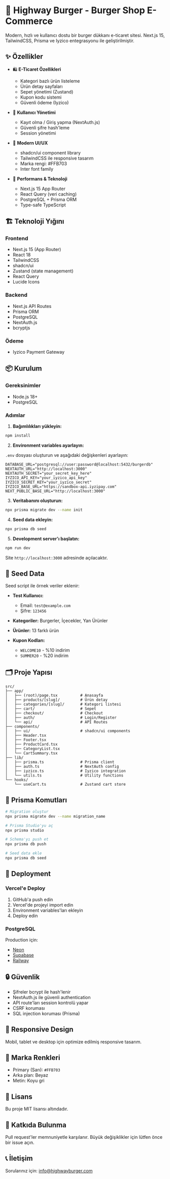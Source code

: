 # 🍔 Highway Burger - Burger Shop E-Commerce

Modern, hızlı ve kullanıcı dostu bir burger dükkanı e-ticaret sitesi. Next.js 15, TailwindCSS, Prisma ve Iyzico entegrasyonu ile geliştirilmiştir.

## ✨ Özellikler

- 🛍️ **E-Ticaret Özellikleri**
  - Kategori bazlı ürün listeleme
  - Ürün detay sayfaları
  - Sepet yönetimi (Zustand)
  - Kupon kodu sistemi
  - Güvenli ödeme (Iyzico)

- 👤 **Kullanıcı Yönetimi**
  - Kayıt olma / Giriş yapma (NextAuth.js)
  - Güvenli şifre hash'leme
  - Session yönetimi

- 🎨 **Modern UI/UX**
  - shadcn/ui component library
  - TailwindCSS ile responsive tasarım
  - Marka rengi: #FFB703
  - Inter font family

- 🚀 **Performans & Teknoloji**
  - Next.js 15 App Router
  - React Query (veri caching)
  - PostgreSQL + Prisma ORM
  - Type-safe TypeScript

## 🏗️ Teknoloji Yığını

### Frontend
- Next.js 15 (App Router)
- React 18
- TailwindCSS
- shadcn/ui
- Zustand (state management)
- React Query
- Lucide Icons

### Backend
- Next.js API Routes
- Prisma ORM
- PostgreSQL
- NextAuth.js
- bcryptjs

### Ödeme
- Iyzico Payment Gateway

## 📦 Kurulum

### Gereksinimler
- Node.js 18+
- PostgreSQL

### Adımlar

1. **Bağımlılıkları yükleyin:**
```bash
npm install
```

2. **Environment variables ayarlayın:**

`.env` dosyası oluşturun ve aşağıdaki değişkenleri ayarlayın:

```env
DATABASE_URL="postgresql://user:password@localhost:5432/burgerdb"
NEXTAUTH_URL="http://localhost:3000"
NEXTAUTH_SECRET="your_secret_key_here"
IYZICO_API_KEY="your_iyzico_api_key"
IYZICO_SECRET_KEY="your_iyzico_secret"
IYZICO_BASE_URL="https://sandbox-api.iyzipay.com"
NEXT_PUBLIC_BASE_URL="http://localhost:3000"
```

3. **Veritabanını oluşturun:**
```bash
npx prisma migrate dev --name init
```

4. **Seed data ekleyin:**
```bash
npx prisma db seed
```

5. **Development server'ı başlatın:**
```bash
npm run dev
```

Site `http://localhost:3000` adresinde açılacaktır.

## 📝 Seed Data

Seed script ile örnek veriler eklenir:

- **Test Kullanıcı:**
  - Email: `test@example.com`
  - Şifre: `123456`

- **Kategoriler:** Burgerler, İçecekler, Yan Ürünler
- **Ürünler:** 13 farklı ürün
- **Kupon Kodları:**
  - `WELCOME10` - %10 indirim
  - `SUMMER20` - %20 indirim

## 🗂️ Proje Yapısı

```
src/
├── app/
│   ├── (root)/page.tsx          # Anasayfa
│   ├── products/[slug]/         # Ürün detay
│   ├── categories/[slug]/       # Kategori listesi
│   ├── cart/                    # Sepet
│   ├── checkout/                # Checkout
│   ├── auth/                    # Login/Register
│   └── api/                     # API Routes
├── components/
│   ├── ui/                      # shadcn/ui components
│   ├── Header.tsx
│   ├── Footer.tsx
│   ├── ProductCard.tsx
│   ├── CategoryList.tsx
│   └── CartSummary.tsx
├── lib/
│   ├── prisma.ts                # Prisma client
│   ├── auth.ts                  # NextAuth config
│   ├── iyzico.ts                # Iyzico integration
│   └── utils.ts                 # Utility functions
└── hooks/
    └── useCart.ts               # Zustand cart store
```

## 🔧 Prisma Komutları

```bash
# Migration oluştur
npx prisma migrate dev --name migration_name

# Prisma Studio'yu aç
npx prisma studio

# Schema'yı push et
npx prisma db push

# Seed data ekle
npx prisma db seed
```

## 🚀 Deployment

### Vercel'e Deploy

1. GitHub'a push edin
2. Vercel'de projeyi import edin
3. Environment variables'ları ekleyin
4. Deploy edin

### PostgreSQL

Production için:
- [Neon](https://neon.tech)
- [Supabase](https://supabase.com)
- [Railway](https://railway.app)

## 🔒 Güvenlik

- Şifreler bcrypt ile hash'lenir
- NextAuth.js ile güvenli authentication
- API route'ları session kontrolü yapar
- CSRF koruması
- SQL injection koruması (Prisma)

## 📱 Responsive Design

Mobil, tablet ve desktop için optimize edilmiş responsive tasarım.

## 🎨 Marka Renkleri

- Primary (Sarı): `#FFB703`
- Arka plan: Beyaz
- Metin: Koyu gri

## 📄 Lisans

Bu proje MIT lisansı altındadır.

## 🤝 Katkıda Bulunma

Pull request'ler memnuniyetle karşılanır. Büyük değişiklikler için lütfen önce bir issue açın.

## 📞 İletişim

Sorularınız için: info@highwayburger.com

